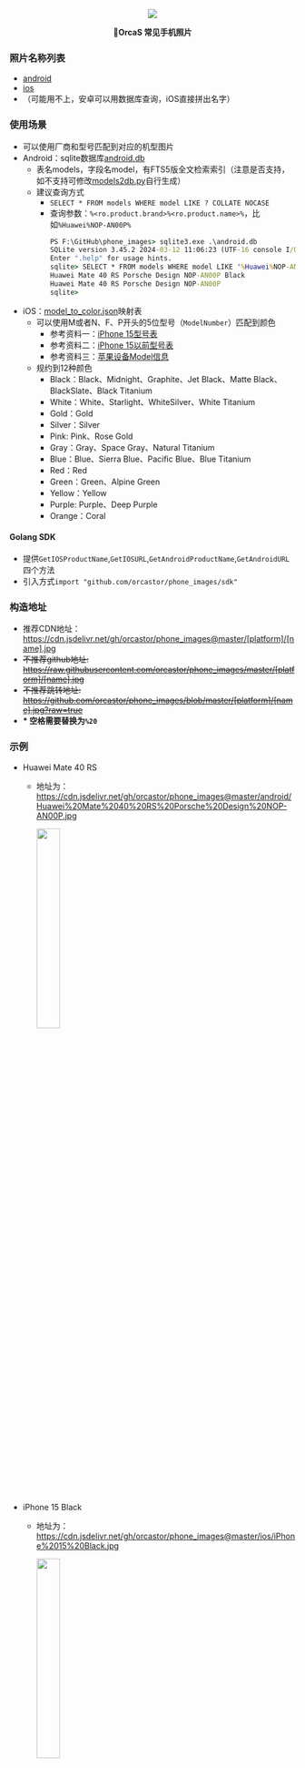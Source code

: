 <p align="center">
  <a href="https://orcastor.github.io/doc/">
    <img src="https://orcastor.github.io/doc/logo.svg">
  </a>
</p>

<p align="center"><strong>📱OrcaS 常见手机照片</strong></p>

### 照片名称列表

- [android](android/android)
- [ios](ios/ios)
- （可能用不上，安卓可以用数据库查询，iOS直接拼出名字）

### 使用场景

- 可以使用厂商和型号匹配到对应的机型图片
- Android：sqlite数据库[android.db](android.db)
  - 表名models，字段名model，有FTS5版全文检索索引（注意是否支持，如不支持可修改[models2db.py](models2db.py)自行生成）
  - 建议查询方式
    - `SELECT * FROM models WHERE model LIKE ? COLLATE NOCASE`
    - 查询参数：`%<ro.product.brand>%<ro.product.name>%`，比如`%Huawei%NOP-AN00P%`
        ``` cmd
        PS F:\GitHub\phone_images> sqlite3.exe .\android.db
        SQLite version 3.45.2 2024-03-12 11:06:23 (UTF-16 console I/O)
        Enter ".help" for usage hints.
        sqlite> SELECT * FROM models WHERE model LIKE '%Huawei%NOP-AN00P%' COLLATE NOCASE;
        Huawei Mate 40 RS Porsche Design NOP-AN00P Black
        Huawei Mate 40 RS Porsche Design NOP-AN00P
        sqlite>
        ```
- iOS：[model_to_color.json](model_to_color.json)映射表
  - 可以使用M或者N、F、P开头的5位型号（`ModelNumber`）匹配到颜色
      - 参考资料一：[iPhone 15型号表](https://ek.ua/en/post/5188/122-how-not-to-make-a-mistake-iphone-article-numbers-and-their-decoding/)
      - 参考资料二：[iPhone 15以前型号表](https://github.com/pbakondy/ios-device-list/blob/b50e6818ae5d24c80bef0594a4c43da58f58ceb1/iphone.json)
      - 参考资料三：[苹果设备Model信息](https://www.theiphonewiki.com/wiki/Models)
  - 规约到12种颜色
      - Black：Black、Midnight、Graphite、Jet Black、Matte Black、BlackSlate、Black Titanium
      - White：White、Starlight、WhiteSilver、White Titanium
      - Gold：Gold
      - Silver：Silver
      - Pink: Pink、Rose Gold
      - Gray：Gray、Space Gray、Natural Titanium
      - Blue：Blue、Sierra Blue、Pacific Blue、Blue Titanium
      - Red：Red
      - Green：Green、Alpine Green
      - Yellow：Yellow
      - Purple: Purple、Deep Purple
      - Orange：Coral

#### Golang SDK

- 提供`GetIOSProductName`,`GetIOSURL`,`GetAndroidProductName`,`GetAndroidURL`四个方法
- 引入方式`import "github.com/orcastor/phone_images/sdk"`

### 构造地址

- 推荐CDN地址：https://cdn.jsdelivr.net/gh/orcastor/phone_images@master/[platform]/[name].jpg
- ~~不推荐github地址: https://raw.githubusercontent.com/orcastor/phone_images/master/[platform]/[name].jpg~~
- ~~不推荐跳转地址: https://github.com/orcastor/phone_images/blob/master/[platform]/[name].jpg?raw=true~~
- **\* 空格需要替换为`%20`**

### 示例

- Huawei Mate 40 RS

  - 地址为：https://cdn.jsdelivr.net/gh/orcastor/phone_images@master/android/Huawei%20Mate%2040%20RS%20Porsche%20Design%20NOP-AN00P.jpg

    <img src="https://cdn.jsdelivr.net/gh/orcastor/phone_images@master/android/Huawei%20Mate%2040%20RS%20Porsche%20Design%20NOP-AN00P.jpg" width="30%">

- iPhone 15 Black

  - 地址为：https://cdn.jsdelivr.net/gh/orcastor/phone_images@master/ios/iPhone%2015%20Black.jpg

    <img src="https://cdn.jsdelivr.net/gh/orcastor/phone_images@master/ios/iPhone%2015%20Black.jpg" width="30%">
